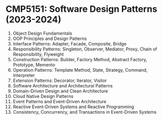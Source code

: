 # CMP5151: Software Design Patterns (2023-2024)

1. Object Design Fundamentals
2. OOP Principles and Design Patterns
3. Interface Patterns: Adapter, Facade, Composite, Bridge
4. Responsibility Patterns: Singleton, Observer, Mediator, Proxy, Chain of Responsibility, Flyweight
5. Construction Patterns: Builder, Factory Method, Abstract Factory, Prototype, Memento
6. Operation Patterns: Template Method, State, Strategy, Command, Interpreter
7. Extension Patterns: Decorator, Iterator, Visitor
8. Software Architecture and Architectural Patterns
9. Domain-Driven Design and Clean Architecture
10. Cloud Native Design Patterns
11. Event Patterns and Event-Driven Architecture
12. Reactive Event-Driven Systems and Reactive Programming
13. Consistency, Concurrency, and Transactions in Event-Driven Systems
